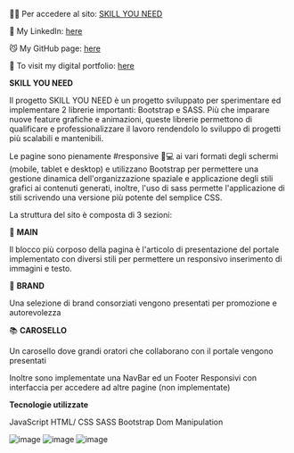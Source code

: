 

👨‍💻 Per accedere al sito: [SKILL YOU NEED](https://u2-w2-d5-skillyouneed.vercel.app/)

🔗 My LinkedIn: [here](https://www.linkedin.com/in/antonio-vallerga-2612a468/)

😼 My GitHub page: [here](https://github.com/Vallerga)

🍳 To visit my digital portfolio: [here](https://portfolio-git-master-vallerga.vercel.app/)

**SKILL YOU NEED**

Il progetto SKILL YOU NEED è un progetto sviluppato per sperimentare ed implementare 2 librerie importanti: Bootstrap e SASS. Più che imparare nuove feature grafiche e animazioni, queste librerie permettono di qualificare e professionalizzare il lavoro rendendolo lo sviluppo di progetti più scalabili e mantenibili.

Le pagine sono pienamente #responsive 📱💻 ai vari formati degli schermi (mobile, tablet e desktop) e utilizzano Bootstrap per permettere una gestione dinamica dell'organizzazione spaziale e applicazione degli stili grafici ai contenuti generati, inoltre, l'uso di sass permette l'applicazione di stili scrivendo una versione più potente del semplice CSS.

La struttura del sito è composta di 3 sezioni:

🏡 **MAIN**

Il blocco più corposo della pagina è l'articolo di presentazione del portale implementato con diversi stili per permettere un responsivo inserimento di immagini e testo.

📎 **BRAND**

Una selezione di brand consorziati vengono presentati per promozione e autorevolezza

📚 **CAROSELLO**

Un carosello dove grandi oratori che collaborano con il portale vengono presentati

Inoltre sono implementate una NavBar ed un Footer Responsivi con interfaccia per accedere ad altre pagine (non implementate)

**Tecnologie utilizzate**

JavaScript
HTML/ CSS
SASS
Bootstrap
Dom Manipulation

![image](https://github.com/Vallerga/U2-W2-D5-skillyouneed/assets/96259359/921112e0-2f18-4571-a7bf-c81501734275)
![image](https://github.com/Vallerga/U2-W2-D5-skillyouneed/assets/96259359/cb9c2283-e40c-41f4-911b-4011b83a325d)
![image](https://github.com/Vallerga/U2-W2-D5-skillyouneed/assets/96259359/77dd97a0-5328-486d-8d89-bb8c17471c4b)

